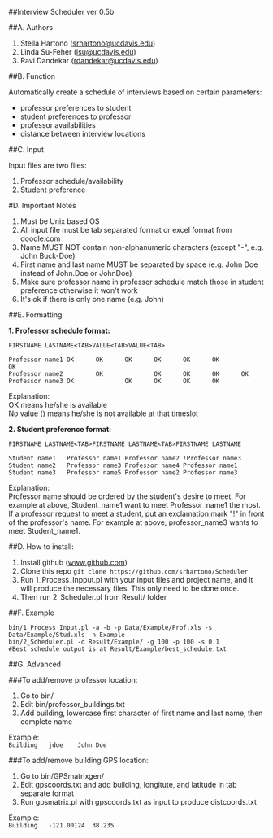 ##Interview Scheduler ver 0.5b

##A. Authors   
1. Stella Hartono (srhartono@ucdavis.edu)
2. Linda Su-Feher (lsu@ucdavis.edu)
3. Ravi Dandekar (rdandekar@ucdavis.edu)

##B. Function

Automatically create a schedule of interviews based on certain parameters:
- professor preferences to student
- student preferences to professor
- professor availabilities
- distance between interview locations

##C. Input

Input files are two files:  
1. Professor schedule/availability
2. Student preference

#D. Important Notes

1. Must be Unix based OS
2. All input file must be tab separated format or excel format from doodle.com
3. Name MUST NOT contain non-alphanumeric characters (except \"-\", e.g. John Buck-Doe)
4. First name and last name MUST be separated by space (e.g. John Doe instead of John.Doe or JohnDoe)
5. Make sure professor name in professor schedule match those in student preference otherwise it won't work
6. It's ok if there is only one name (e.g. John)

##E. Formatting

**1. Professor schedule format:**  

`FIRSTNAME LASTNAME<TAB>VALUE<TAB>VALUE<TAB>`

```
Professor name1 OK      OK      OK      OK      OK      OK              OK
Professor name2         OK              OK      OK      OK      OK
Professor name3 OK              OK      OK      OK      OK
```

Explanation:  
OK means he/she is available  
No value (<TAB><TAB>) means he/she is not available at that timeslot

**2. Student preference format:**  

`FIRSTNAME LASTNAME<TAB>FIRSTNAME LASTNAME<TAB>FIRSTNAME LASTNAME`

```
Student name1   Professor name1 Professor name2 !Professor name3
Student name2   Professor name3 Professor name4 Professor name1
Student name3   Professor name5 Professor name2 Professor name3
```

Explanation:  
Professor name should be ordered by the student's desire to meet. For example at above, Student_name1 want to meet Professor_name1 the most.  
If a professor request to meet a student, put an exclamation mark "!" in front of the professor's name. For example at above, professor_name3 wants to meet Student_name1.

##D. How to install:  
1. Install github (www.github.com)
2. Clone this repo `git clone https://github.com/srhartono/Scheduler`
3. Run 1_Process_Inpput.pl with your input files and project name, and it will produce the necessary files. This only need to be done once.
4. Then run 2_Scheduler.pl from Result/<Project Name> folder

##F. Example

```
bin/1_Process_Input.pl -a -b -p Data/Example/Prof.xls -s Data/Example/Stud.xls -n Example
bin/2_Scheduler.pl -d Result/Example/ -g 100 -p 100 -s 0.1
#Best schedule output is at Result/Example/best_schedule.txt
```

##G. Advanced

###To add/remove professor location:  

1. Go to bin/
2. Edit bin/professor_buildings.txt
3. Add building, lowercase first character of first name and last name, then complete name

Example:   
`Building	jdoe	John Doe`

###To add/remove building GPS location:  

1. Go to bin/GPSmatrixgen/
2. Edit gpscoords.txt and add building, longitute, and latitude in tab separate format
3. Run gpsmatrix.pl with gpscoords.txt as input to produce distcoords.txt

Example:  
`Building	-121.00124	38.235`
